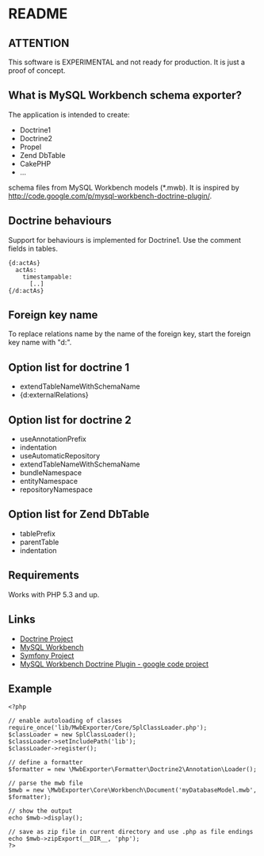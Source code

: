 README
======

ATTENTION
---------

This software is EXPERIMENTAL and not ready for production.
It is just a proof of concept.


What is MySQL Workbench schema exporter?
----------------------------------------

The application is intended to create:

  * Doctrine1
  * Doctrine2
  * Propel
  * Zend DbTable
  * CakePHP
  * ...

schema files from MySQL Workbench models (*.mwb).
It is inspired by http://code.google.com/p/mysql-workbench-doctrine-plugin/.

Doctrine behaviours
-------------------

Support for behaviours is implemented for Doctrine1. Use the comment fields in
tables.

    {d:actAs}
      actAs:
        timestampable:
          [..]
    {/d:actAs}

Foreign key name
-------------

To replace relations name by the name of the foreign key, start the foreign key name with "d:".


Option list for doctrine 1
--------------------------
  * extendTableNameWithSchemaName
  * {d:externalRelations}

Option list for doctrine 2
--------------------------
  * useAnnotationPrefix
  * indentation
  * useAutomaticRepository
  * extendTableNameWithSchemaName
  * bundleNamespace
  * entityNamespace
  * repositoryNamespace

Option list for Zend DbTable
--------------------------
  * tablePrefix 
  * parentTable 
  * indentation

Requirements
------------

Works with PHP 5.3 and up.

Links
-----
  * [Doctrine Project](http://www.doctrine-project.org/)
  * [MySQL Workbench](http://wb.mysql.com/)
  * [Symfony Project](http://www.symfony-project.org/)
  * [MySQL Workbench Doctrine Plugin - google code project](http://code.google.com/p/mysql-workbench-doctrine-plugin/)

Example
-------

    <?php

    // enable autoloading of classes
    require_once('lib/MwbExporter/Core/SplClassLoader.php');
    $classLoader = new SplClassLoader();
    $classLoader->setIncludePath('lib');
    $classLoader->register();

    // define a formatter
    $formatter = new \MwbExporter\Formatter\Doctrine2\Annotation\Loader();

    // parse the mwb file
    $mwb = new \MwbExporter\Core\Workbench\Document('myDatabaseModel.mwb', $formatter);

    // show the output
    echo $mwb->display();
    
    // save as zip file in current directory and use .php as file endings
    echo $mwb->zipExport(__DIR__, 'php');
    ?>
